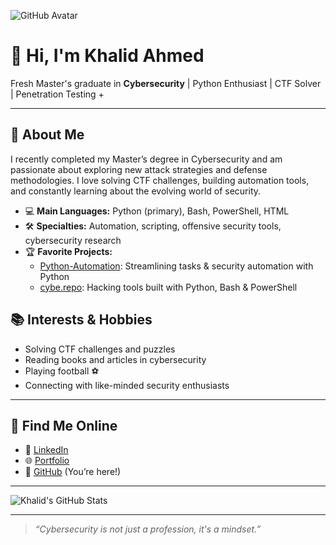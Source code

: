 ![GitHub Avatar](https://avatars.githubusercontent.com/u/your-github-user-id?v=4)

# 👋 Hi, I'm Khalid Ahmed

Fresh Master's graduate in **Cybersecurity** | Python Enthusiast | CTF Solver | Penetration Testing +

---

## 🚀 About Me

I recently completed my Master’s degree in Cybersecurity and am passionate about exploring new attack strategies and defense methodologies. I love solving CTF challenges, building automation tools, and constantly learning about the evolving world of security.

- 💻 **Main Languages:** Python (primary), Bash, PowerShell, HTML
- 🛠️ **Specialties:** Automation, scripting, offensive security tools, cybersecurity research
- 🏆 **Favorite Projects:** 
   - [Python-Automation](https://github.com/khalidebn/Python-Automation): Streamlining tasks & security automation with Python
   - [cybe.repo](https://github.com/khalidebn/cybe.repo): Hacking tools built with Python, Bash & PowerShell

## 📚 Interests & Hobbies

- Solving CTF challenges and puzzles
- Reading books and articles in cybersecurity
- Playing football ⚽
- Connecting with like-minded security enthusiasts

---

## 🔗 Find Me Online

- 💼 [LinkedIn](https://www.linkedin.com/in/khalid-ahmed-msc-2359a4282/)
- 🌐 [Portfolio](https://khalidebn.github.io/kh.github.io/)
- 🐙 [GitHub](https://github.com/khalidebn) (You’re here!)

---

![Khalid's GitHub Stats](https://github-readme-stats.vercel.app/api?username=khalidebn&show_icons=true&theme=radical)

---

> *“Cybersecurity is not just a profession, it's a mindset.”*
